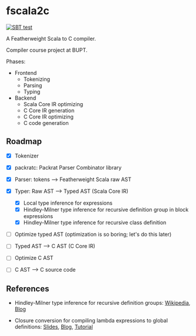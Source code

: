 # fscala2c
 [![SBT test](https://github.com/Linyxus/fscala2c/actions/workflows/ci.yml/badge.svg)](https://github.com/Linyxus/fscala2c/actions/workflows/ci.yml)

 A Featherweight Scala to C compiler.
 
 Compiler course project at BUPT.
 
 Phases:

 - Frontend
   - Tokenizing
   - Parsing
   - Typing
 - Backend
   - Scala Core IR optimizing
   - C Core IR generation
   - C Core IR optimizing
   - C code generation

 ## Roadmap
 
 - [X] Tokenizer
 
 - [X] packratc: Packrat Parser Combinator library
 
 - [X] Parser: tokens --> Featherweight Scala raw AST
 
 - [X] Typer: Raw AST --> Typed AST (Scala Core IR)
   - [X] Local type inference for expressions
   - [X] Hindley-Milner type inference for recursive definition group in block expressions
   - [X] Hindley-Milner type inference for recursive class definition
 
 - [ ] Optimize typed AST (optimization is so boring; let's do this later)
 
 - [ ] Typed AST --> C AST (C Core IR)
 
 - [ ] Optimize C AST
 
 - [ ] C AST --> C source code

 ## References

 - Hindley-Milner type inference for recursive definition groups:
   [Wikipedia](https://en.wikipedia.org/wiki/Hindley%E2%80%93Milner_type_system),
   [Blog](https://blog.linyxus.xyz/posts/hm-type-inference-for-stlc/)

 - Closure conversion for compiling lambda expressions to global definitions:
   [Slides](http://lampwww.epfl.ch/teaching/archive/advanced_compiler/2007/resources/slides/act-2007-05-closure-conversion.pdf),
   [Blog](http://matt.might.net/articles/closure-conversion/),
   [Tutorial](https://craftinginterpreters.com/closures.html)
